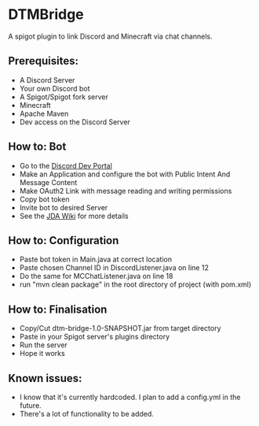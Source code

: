 # DTMBridge
A spigot plugin to link Discord and Minecraft via chat channels.

## Prerequisites:
- A Discord Server
- Your own Discord bot 
- A Spigot/Spigot fork server
- Minecraft
- Apache Maven
- Dev access on the Discord Server

## How to: Bot
- Go to the [Discord Dev Portal](https://discord.com/developers/docs/intro)
- Make an Application and configure the bot with Public Intent And Message Content
- Make OAuth2 Link with message reading and writing permissions
- Copy bot token
- Invite bot to desired Server
- See the [JDA Wiki](https://jda.wiki/) for more details

## How to: Configuration
- Paste bot token in Main.java at correct location
- Paste chosen Channel ID in DiscordListener.java on line 12
- Do the same for MCChatListener.java on line 18
- run "mvn clean package" in the root directory of project (with pom.xml)

## How to: Finalisation
- Copy/Cut dtm-bridge-1.0-SNAPSHOT.jar from target directory
- Paste in your Spigot server's plugins directory
- Run the server
- Hope it works

## Known issues:
- I know that it's currently hardcoded. I plan to add a config.yml in the future.
- There's a lot of functionality to be added.
